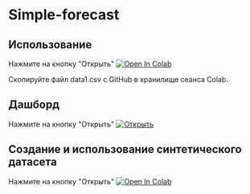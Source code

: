 # Simple-forecast
## Использование
Нажмите на кнопку "Открыть" 
[![Open In Colab](https://colab.research.google.com/assets/colab-badge.svg)](https://colab.research.google.com/github/art-of-ai/simple-forecast/blob/main/Simple_forecast.ipynb)

Скопируйте файл data1.csv с GitHub в хранилище сеанса Colab.

## Дашборд
Нажмите на кнопку "Открыть" 
[![Открыть](https://learn.microsoft.com/ru-ru/training/achievements/dax-power-bi-models.svg)](https://app.powerbi.com/view?r=eyJrIjoiNDBiNjYxOGItZDFhYi00NTExLWE3MGUtNzdjMGE1NTJjZTg4IiwidCI6IjFhM2E1MzM0LTVlZTYtNGNkZi04YjNmLWQwNDgzZTllMmZlZiJ9)

## Создание и использование синтетического датасета
Нажмите на кнопку "Открыть" 
[![Open In Colab](https://colab.research.google.com/assets/colab-badge.svg)](https://colab.research.google.com/github/art-of-ai/simple-forecast/blob/main/Synthetic_forecast.ipynb)
